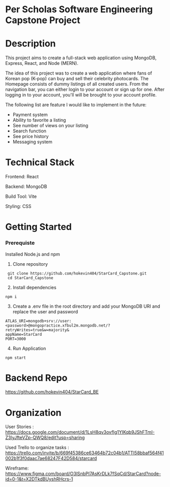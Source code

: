 # Per Scholas Software Engineering Capstone Project

# Description
This project aims to create a full-stack web application using MongoDB, Express, React, and Node (MERN). 

The idea of this project was to create a web application where fans of Korean pop (K-pop) can buy and sell their celebrity photocards.
The Homepage consists of dummy listings of all created users. From the navigation bar, you can either login to your account or sign 
up for one. After logging in to your account, you'll will be brought to your account profile. 

The following list are feature I would like to implement in the future:
+ Payment system
+ Ability to favorite a listing
+ See number of views on your listing
+ Search function
+ See price history
+ Messaging system

# Technical Stack
Frontend: React

Backend: MongoDB

Build Tool: Vite

Styling: CSS

# Getting Started
### Prerequiste

Installed Node.js and npm

1) Clone repository
 ```
  git clone https://github.com/hokevin404/StarCard_Capstone.git
  cd StarCard_Capstone
```
2) Install  dependencies
```
npm i 
```
3) Create a .env file in the root directory and add your MongoDB URI and replace the user and password
```
ATLAS_URI=mongodb+srv://user:<password>@mongopractice.xfbul2m.mongodb.net/?retryWrites=true&w=majority&
appName=StarCard
PORT=3000
```
4) Run Application
```
npm start
```

# Backend Repo

https://github.com/hokevin404/StarCard_BE

# Organization
User Stories : https://docs.google.com/document/d/1LsH8qv3ovfIg1YIKqb9JShFTmI-Z3lyJfteVZp-QWQ8/edit?usp=sharing

Used Trello to organize tasks : https://trello.com/invite/b/669f45386ce63464b72c04b1/ATTI58bbaf564f41002b1f3f0daac7ae68247F42D584/starcard

Wireframe: https://www.figma.com/board/O3lSnbPI7AsKrDLk7fSqCd/StarCard?node-id=0-1&t=X2DTkdBUyshRHcrs-1


